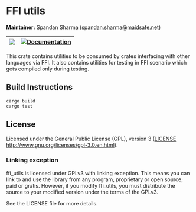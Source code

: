 # FFI utils

**Maintainer:** Spandan Sharma (spandan.sharma@maidsafe.net)

| [![](http://meritbadge.herokuapp.com/ffi_utils)](https://crates.io/crates/ffi_utils) | [![Documentation](https://docs.rs/ffi_utils/badge.svg)](https://docs.rs/ffi_utils) |
|:----------:|:----------:|

This crate contains utilities to be consumed by crates interfacing with other languages via FFI. It also contains utilities for testing in FFI scenario which gets compiled only during testing.

## Build Instructions

```
cargo build
cargo test
```

## License

Licensed under the General Public License (GPL), version 3 ([LICENSE](LICENSE) http://www.gnu.org/licenses/gpl-3.0.en.html).

### Linking exception

ffi_utils is licensed under GPLv3 with linking exception. This means you can link to and use the library from any program, proprietary or open source; paid or gratis. However, if you modify ffi_utils, you must distribute the source to your modified version under the terms of the GPLv3.

See the LICENSE file for more details.
